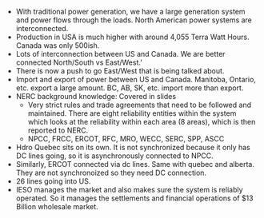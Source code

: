 - With traditional power generation, we have a large generation system and power flows through the loads. North American power systems are interconnected.
- Production in USA is much higher with around 4,055 Terra Watt Hours. Canada was only 500ish.
- Lots of interconnection between US and Canada. We are better connected North/South vs East/West.'
- There is now a push to go East/West that is being talked about.
- Import and export of power between US and Canada. Manitoba, Ontario, etc. export a large amount. BC, AB, SK, etc. import more than export.
- NERC background knowledge: Covered in slides
	- Very strict rules and trade agreements that need to be followed and maintained. There are eight reliability entities within the system which looks at the reliability within each area (8 areas), which is then reported to NERC. 
	- NPCC, FRCC, ERCOT, RFC, MRO, WECC, SERC, SPP, ASCC
- Hdro Quebec sits on its own. It is not synchronized because it only has DC lines going, so it is asynchronously connected to NPCC.
- Similarly, ERCOT connected via dc lines. Same with quebec and alberta. They are not synchronoized so they need DC connection.
- 26 lines going into US.
- IESO manages the market and also makes sure the system is reliably operated. So it manages the settlements and financial operations of $13 Billion wholesale market.











